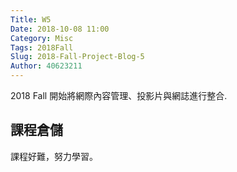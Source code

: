 ```yaml
---
Title: W5
Date: 2018-10-08 11:00
Category: Misc
Tags: 2018Fall
Slug: 2018-Fall-Project-Blog-5
Author: 40623211
---
```


2018 Fall 開始將網際內容管理、投影片與網誌進行整合.

<!-- PELICAN_END_SUMMARY -->

課程倉儲
----

課程好難，努力學習。

